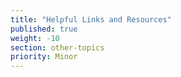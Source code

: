 ```yaml
---
title: "Helpful Links and Resources"
published: true
weight: -10
section: other-topics
priority: Minor
---
```




  